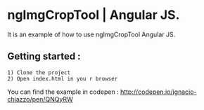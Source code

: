 
# ngImgCropTool | Angular JS.

It is an example of how to use ngImgCropTool Angular JS.

## Getting started :
	1) Clone the project
	2) Open index.html in you r browser


You can find the example in codepen : http://codepen.io/ignacio-chiazzo/pen/QNQyRW
 